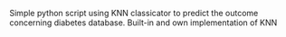 Simple python script using KNN classicator to predict the outcome concerning diabetes database. Built-in and own implementation of KNN
